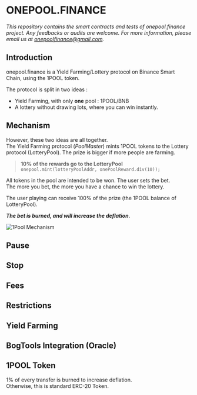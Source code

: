# ONEPOOL.FINANCE

*This repository contains the smart contracts and tests of onepool.finance project.
Any feedbacks or audits are welcome. For more information, please email us at onepoolfinance@gmail.com.*

## Introduction

onepool.finance is a Yield Farming/Lottery protocol on Binance Smart Chain, using the 1POOL token.

The protocol is split in two ideas : 
- Yield Farming, with only **one** pool : 1POOL/BNB
- A lottery without drawing lots, where you can win instantly.

## Mechanism

However, these two ideas are all together. 
<br> The Yield Farming protocol (*PoolMaster*) mints 1POOL tokens to the Lottery protocol
(LotteryPool). The prize is bigger if more people are farming.

> **10% of the rewards go to the LotteryPool**
> <br>`onepool.mint(lotteryPoolAddr, onePoolReward.div(10));`

All tokens in the pool are intended to be won. The user sets the  bet.
<br> The more you bet, the more you have a chance to win the lottery.

The user playing can receive 100% of the prize (the 1POOL balance of LotteryPool).

_**The bet is burned, and will increase the deflation**_.

![1Pool Mechanism](https://i.ibb.co/kXrT1xd/1pool-mechanism.png)

## Pause

## Stop

## Fees

## Restrictions

## Yield Farming





## BogTools Integration (Oracle)

## 1POOL Token

1% of every transfer is burned to increase deflation.
<br>Otherwise, this is standard ERC-20 Token.


